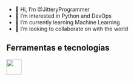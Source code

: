 - 👋 Hi, I’m @JitteryProgrammer
- 👀 I’m interested in Python and DevOps
- 🌱 I’m currently learning Machine Learning
- 💞️ I’m looking to collaborate on with the world

## Ferramentas e tecnologias
<img src="https://cdn.jsdelivr.net/gh/devicons/devicon/icons/python/python-original.svg" width="40" height="40"/>
<link rel="stylesheet" href="https://cdn.jsdelivr.net/gh/devicons/devicon@v2.15.1/devicon.min.css" width="40" height="40"/>


